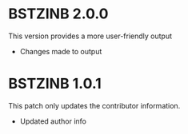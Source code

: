 # BSTZINB 2.0.0

This version provides a more user-friendly output

* Changes made to output

# BSTZINB 1.0.1

This patch only updates the contributor information.

* Updated author info
